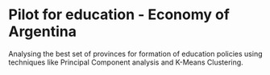 # Pilot for education - Economy of Argentina 
 Analysing the best set of provinces for formation of education policies  using techniques like Principal Component analysis and K-Means Clustering.
